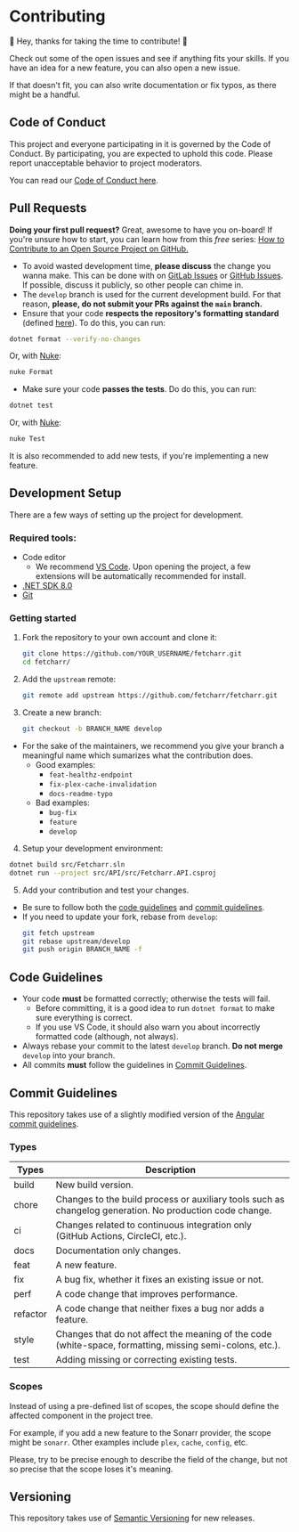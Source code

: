 # Contributing

🎉 Hey, thanks for taking the time to contribute! 🎉

Check out some of the open issues and see if anything fits your skills. If you have an idea for a new feature, you can also open a new issue.

If that doesn't fit, you can also write documentation or fix typos, as there might be a handful.

## Code of Conduct

This project and everyone participating in it is governed by the Code of Conduct. By participating, you are expected to uphold this code. Please report unacceptable behavior to project moderators.

You can read our [Code of Conduct here](./CODE_OF_CONDUCT.md).

## Pull Requests

**Doing your first pull request?** Great, awesome to have you on-board! If you're unsure how to start, you can learn how from this *free* series: [How to Contribute to an Open Source Project on GitHub.](https://egghead.io/courses/how-to-contribute-to-an-open-source-project-on-github)

- To avoid wasted development time, **please discuss** the change you wanna make. This can be done with on [GitLab Issues](https://git.maxtrier.dk/natamo/paracord/-/issues) or [GitHub Issues](https://github.com/maxnatamo/paracord/issues). If possible, discuss it publicly, so other people can chime in.
- The `develop` branch is used for the current development build. For that reason, **please, do not submit your PRs against the `main` branch.**
- Ensure that your code **respects the repository's formatting standard** (defined [here](/.editorconfig)). To do this, you can run:
```bash
dotnet format --verify-no-changes
```
Or, with [Nuke](https://nuke.build):
```bash
nuke Format
```
- Make sure your code **passes the tests**. Do do this, you can run:
```bash
dotnet test
```
Or, with [Nuke](https://nuke.build):
```bash
nuke Test
```

It is also recommended to add new tests, if you're implementing a new feature.

## Development Setup

There are a few ways of setting up the project for development.

### Required tools:
- Code editor
  - We recommend [VS Code](https://code.visualstudio.com/). Upon opening the project, a few extensions will be automatically recommended for install.
- [.NET SDK 8.0](https://dotnet.microsoft.com/en-us/download/dotnet/8.0)
- [Git](https://git-scm.com/downloads)

### Getting started

1. Fork the repository to your own account and clone it:
    ```sh
    git clone https://github.com/YOUR_USERNAME/fetcharr.git
    cd fetcharr/
    ```

2. Add the `upstream` remote:
    ```sh
    git remote add upstream https://github.com/fetcharr/fetcharr.git
    ```

3. Create a new branch:
    ```sh
    git checkout -b BRANCH_NAME develop
    ```

  - For the sake of the maintainers, we recommend you give your branch a meaningful name which sumarizes what the contribution does.
    - Good examples:
        - `feat-healthz-endpoint`
        - `fix-plex-cache-invalidation`
        - `docs-readme-typo`
    - Bad examples:
        - `bug-fix`
        - `feature`
        - `develop`

4. Setup your development environment:
```sh
dotnet build src/Fetcharr.sln
dotnet run --project src/API/src/Fetcharr.API.csproj
```

5. Add your contribution and test your changes.
- Be sure to follow both the [code guidelines](#code-guidelines) and [commit guidelines](#commit-guidelines).
- If you need to update your fork, rebase from `develop`:
    ```sh
    git fetch upstream
    git rebase upstream/develop
    git push origin BRANCH_NAME -f
    ```

## Code Guidelines

- Your code **must** be formatted correctly; otherwise the tests will fail.
  - Before committing, it is a good idea to run `dotnet format` to make sure everything is correct.
  - If you use VS Code, it should also warn you about incorrectly formatted code (although, not always).
- Always rebase your commit to the latest `develop` branch. **Do not merge** `develop` into your branch.
- All commits **must** follow the guidelines in [Commit Guidelines](#commit-guidelines).

## Commit Guidelines

This repository takes use of a slightly modified version of the [Angular commit guidelines](https://github.com/angular/angular/blob/main/CONTRIBUTING.md#-commit-message-format).

### Types

| Types    | Description                                                                                              |
| -------- | -------------------------------------------------------------------------------------------------------- |
| build    | New build version.                                                                                       |
| chore    | Changes to the build process or auxiliary tools such as changelog generation. No production code change. |
| ci       | Changes related to continuous integration only (GitHub Actions, CircleCI, etc.).                         |
| docs     | Documentation only changes.                                                                              |
| feat     | A new feature.                                                                                           |
| fix      | A bug fix, whether it fixes an existing issue or not.                                                    |
| perf     | A code change that improves performance.                                                                 |
| refactor | A code change that neither fixes a bug nor adds a feature.                                               |
| style    | Changes that do not affect the meaning of the code (white-space, formatting, missing semi-colons, etc.). |
| test     | Adding missing or correcting existing tests.                                                             |

### Scopes

Instead of using a pre-defined list of scopes, the scope should define the affected component in the project tree.

For example, if you add a new feature to the Sonarr provider, the scope might be `sonarr`. Other examples include `plex`, `cache`, `config`, etc.

Please, try to be precise enough to describe the field of the change, but not so precise that the scope loses it's meaning.

## Versioning

This repository takes use of [Semantic Versioning](https://semver.org) for new releases.
